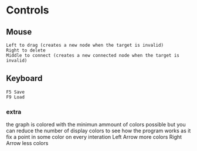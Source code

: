 # Controls

## Mouse
    Left to drag (creates a new node when the target is invalid)
    Right to delete
    Middle to connect (creates a new connected node when the target is invalid)
  
## Keyboard
    F5 Save
    F9 Load
    
### extra
the graph is colored with the minimun ammount of colors possible but
you can reduce the number of display colors to see how the program works
as it fix a point in some color on every interation
    Left Arrow more colors
    Right Arrow less colors
